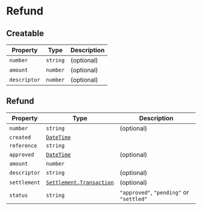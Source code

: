 # Refund
## Creatable

| Property     | Type     | Description |
|--------------|----------|-------------|
| `number`     | `string` | (optional)  |
| `amount`     | `number` | (optional)  |
| `descriptor` | `number` | (optional)  |


## Refund

| Property     | Type                                                            | Description                              |
|--------------|-----------------------------------------------------------------|------------------------------------------|
| `number`     | `string`                                                        | (optional)                               |
| `created`    | [`DateTime`](./other.html#datetime)                             |                                          |
| `reference`  | `string`                                                        |                                          |
| `approved`   | [`DateTime`](./other.html#datetime)                             | (optional)                               |
| `amount`     | `number`                                                        |                                          |
| `descriptor` | `string`                                                        | (optional)                               |
| `settlement` | [`Settlement.Transaction`](./other.html#settlement-transaction) | (optional)                               |
| `status`     | `string`                                                        | `"approved"`, `"pending"` or `"settled"` |
